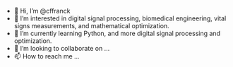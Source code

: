 - 👋 Hi, I’m @cffranck
- 👀 I’m interested in digital signal processing, biomedical engineering, vital signs measurements, and mathematical optimization.
- 🌱 I’m currently learning Python, and more digital signal processing and optimization.
- 💞️ I’m looking to collaborate on ...
- 📫 How to reach me ...

<!---
cffranck/cffranck is a ✨ special ✨ repository because its `README.md` (this file) appears on your GitHub profile.
You can click the Preview link to take a look at your changes.
--->

